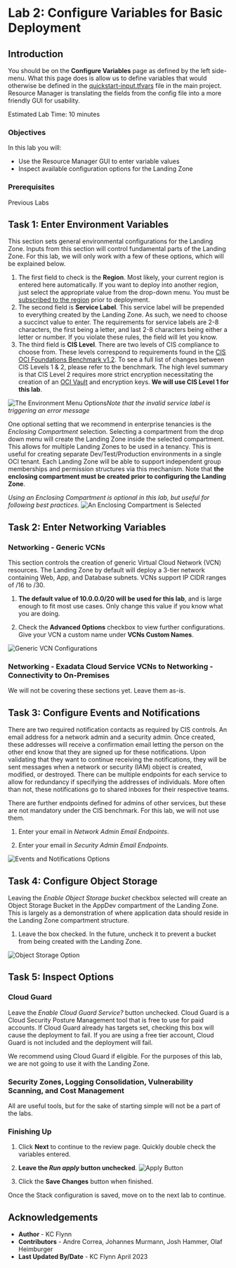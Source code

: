 # Lab 2: Configure Variables for Basic Deployment

## Introduction

You should be on the __Configure Variables__ page as defined by the left side-menu. What this page does is allow us to define variables that would otherwise be defined in the [quickstart-input.tfvars](https://github.com/oracle-quickstart/oci-cis-landingzone-quickstart/blob/main/config/quickstart-input.tfvars) file in the main project. Resource Manager is translating the fields from the config file into a more friendly GUI for usability.

Estimated Lab Time: 10 minutes

### Objectives

In this lab you will:

- Use the Resource Manager GUI to enter variable values
- Inspect available configuration options for the Landing Zone

### Prerequisites

Previous Labs

## Task 1: Enter Environment Variables

This section sets general environmental configurations for the Landing Zone. Inputs from this section will control fundamental parts of the Landing Zone. For this lab, we will only work with a few of these options, which will be explained below.

1. The first field to check is the __Region__. Most likely, your current region is entered here automatically. If you want to deploy into another region, just select the appropriate value from the drop-down menu. You must be [subscribed to the region](https://docs.oracle.com/en-us/iaas/Content/Identity/Tasks/managingregions.htm#uconsole) prior to deployment.
2. The second field is __Service Label__. This service label will be prepended to everything created by the Landing Zone. As such, we need to choose a succinct value to enter. The requirements for service labels are 2-8 characters, the first being a letter, and last 2-8 characters being either a letter or number. If you violate these rules, the field will let you know.
3. The third field is __CIS Level__. There are two levels of CIS compliance to choose from. These levels correspond to requirements found in the [CIS OCI Foundations Benchmark v1.2](https://www.cisecurity.org/benchmark/oracle_cloud/). To see a full list of changes between CIS Levels 1 & 2, please refer to the benchmark. The high level summary is that CIS Level 2 requires more strict encryption necessitating the creation of an [OCI Vault](https://docs.oracle.com/en-us/iaas/Content/KeyManagement/Concepts/keyoverview.htm) and encryption keys. __We will use CIS Level 1 for this lab__.

![The Environment Menu Options](images/environment-menu.png "Environment Menu Options")_Note that the invalid service label is triggering an error message_

One optional setting that we recommend in enterprise tenancies is the _Enclosing Compartment_ selection. Selecting a compartment from the drop down menu will create the Landing Zone inside the selected compartment. This allows for multiple Landing Zones to be used in a tenancy. This is useful for creating separate Dev/Test/Production environments in a single OCI tenant. Each Landing Zone will be able to support independent group memberships and permission structures via this mechanism. Note that __the enclosing compartment must be created prior to configuring the Landing Zone__.

_Using an Enclosing Compartment is optional in this lab, but useful for following best practices._
![An Enclosing Compartment is Selected](images/enclosing-compartment.png "Enclosing Compartment Dropdown")

## Task 2: Enter Networking Variables

### Networking - Generic VCNs

This section controls the creation of generic Virtual Cloud Network (VCN) resources. The Landing Zone by default will deploy a 3-tier network containing Web, App, and Database subnets. VCNs support IP CIDR ranges of /16 to /30.

1. __The default value of 10.0.0.0/20 will be used for this lab__, and is large enough to fit most use cases. Only change this value if you know what you are doing.

2. Check the __Advanced Options__ checkbox to view further configurations. Give your VCN a custom name under __VCNs Custom Names__.

![Generic VCN Configurations](images/generic-vcn.png "Generic VCN Options")

### Networking - Exadata Cloud Service VCNs to Networking - Connectivity to On-Premises

We will not be covering these sections yet. Leave them as-is.

## Task 3: Configure Events and Notifications

There are two required notification contacts as required by CIS controls. An email address for a network admin and a security admin. Once created, these addresses will receive a confirmation email letting the person on the other end know that they are signed up for these notifications. Upon validating that they want to continue receiving the notifications, they will be sent messages when a network or security (IAM) object is created, modified, or destroyed. There can be multiple endpoints for each service to allow for redundancy if specifying the addresses of individuals. More often than not, these notifications go to shared inboxes for their respective teams.

There are further endpoints defined for admins of other services, but these are not mandatory under the CIS benchmark. For this lab, we will not use them.

1. Enter your email in _Network Admin Email Endpoints_.

2. Enter your email in _Security Admin Email Endpoints_.

![Events and Notifications Options](images/events-notifications.png "Admin Endpoints Menu")

## Task 4: Configure Object Storage

Leaving the _Enable Object Storage bucket_ checkbox selected will create an Object Storage Bucket in the AppDev compartment of the Landing Zone. This is largely as a demonstration of where application data should reside in the Landing Zone compartment structure.

1. Leave the box checked. In the future, uncheck it to prevent a bucket from being created with the Landing Zone.

![Object Storage Option](images/object-storage.png "Object Storage Bucket Checkbox")

## Task 5: Inspect Options

### Cloud Guard

Leave the _Enable Cloud Guard Service?_ button unchecked. Cloud Guard is a Cloud Security Posture Management tool that is free to use for paid accounts. If Cloud Guard already has targets set, checking this box will cause the deployment to fail. If you are using a free tier account, Cloud Guard is not included and the deployment will fail.

We recommend using Cloud Guard if eligible. For the purposes of this lab, we are not going to use it with the Landing Zone.

### Security Zones, Logging Consolidation, Vulnerability Scanning, and Cost Management

All are useful tools, but for the sake of starting simple will not be a part of the labs.

### Finishing Up

1. Click __Next__ to continue to the review page. Quickly double check the variables entered.

2. __Leave the _Run apply_ button unchecked__.
![Apply Button](images/apply-button.png "Leave the apply button unchecked")

3. Click the __Save Changes__ button when finished.

Once the Stack configuration is saved, move on to the next lab to continue.

## Acknowledgements

- __Author__ - KC Flynn
- __Contributors__ - Andre Correa, Johannes Murmann, Josh Hammer, Olaf Heimburger
- __Last Updated By/Date__ - KC Flynn April 2023
